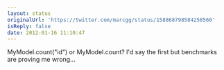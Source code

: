 ```yaml
---
layout: status
originalUrl: 'https://twitter.com/marcgg/status/158868798584258560'
isReply: false
date: 2012-01-16 11:10:47
---
```


MyModel.count("id") or MyModel.count? I'd say the first but benchmarks are proving me wrong...
